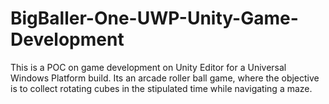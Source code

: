 # BigBaller-One-UWP-Unity-Game-Development
This is a POC on game development on Unity Editor for a Universal Windows Platform build. Its an arcade roller ball game, where the objective is to collect rotating cubes in the stipulated time while navigating a maze.
